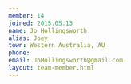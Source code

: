 ```yaml
---
member: 14
joined: 2015.05.13
name: Jo Hollingsworth
alias: Joey
town: Western Australia, AU
phone:
email: JoHollingsworth@gmail.com
layout: team-member.html
---
```


